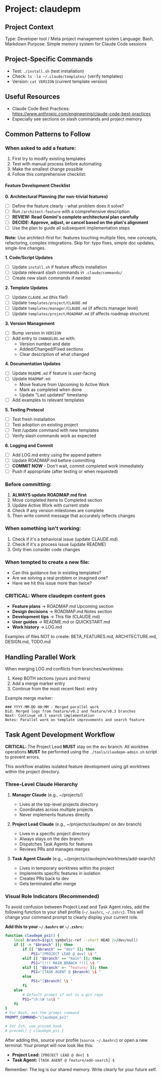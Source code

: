 # Project: claudepm

<!-- This file contains claudepm-specific development instructions -->
<!-- Core claudepm instructions are automatically loaded from CLAUDEPM-PROJECT.md -->

## Project Context
Type: Developer tool / Meta project management system
Language: Bash, Markdown
Purpose: Simple memory system for Claude Code sessions

## Project-Specific Commands
- Test: `./install.sh` (test installation)
- Check: `ls -la ~/.claude/templates/` (verify templates)
- Version: `cat VERSION` (current template version)

## Useful Resources
- Claude Code Best Practices: https://www.anthropic.com/engineering/claude-code-best-practices
- Especially see sections on slash commands and project memory

## Common Patterns to Follow

### When asked to add a feature:
1. First try to modify existing templates
2. Test with manual process before automating
3. Make the smallest change possible
4. Follow this comprehensive checklist:

#### Feature Development Checklist

**0. Architectural Planning (for non-trivial features)**
- [ ] Define the feature clearly - what problem does it solve?
- [ ] Run `/architect-feature` with a comprehensive description
- [ ] **REVIEW: Read Gemini's complete architectural plan carefully**
- [ ] **DECIDE: Approve, adjust, or cancel based on the plan's alignment**
- [ ] Use the plan to guide all subsequent implementation steps

**Note:** Use architect-first for: features touching multiple files, new concepts, refactoring, complex integrations. Skip for: typo fixes, simple doc updates, single-line changes.

**1. Code/Script Updates**
- [ ] Update `install.sh` if feature affects installation
- [ ] Update relevant slash commands in `.claude/commands/`
- [ ] Create new slash commands if needed

**2. Template Updates**
- [ ] Update `CLAUDE.md` (this file!)
- [ ] Update `templates/project/CLAUDE.md` 
- [ ] Update `templates/manager/CLAUDE.md` (if affects manager level)
- [ ] Update `templates/project/ROADMAP.md` (if affects roadmap structure)

**3. Version Management**
- [ ] Bump version in `VERSION`
- [ ] Add entry to `CHANGELOG.md` with:
  - Version number and date
  - Added/Changed/Fixed sections
  - Clear description of what changed

**4. Documentation Updates**
- [ ] Update `README.md` if feature is user-facing
- [ ] Update `ROADMAP.md`:
  - Move feature from Upcoming to Active Work
  - Mark as completed when done
  - Update "Last updated" timestamp
- [ ] Add examples to relevant templates

**5. Testing Protocol**
- [ ] Test fresh installation
- [ ] Test adoption on existing project
- [ ] Test /update command with new templates
- [ ] Verify slash commands work as expected

**6. Logging and Commit**
- [ ] Add LOG.md entry using the append pattern
- [ ] Update ROADMAP.md before committing
- [ ] **COMMIT NOW** - Don't wait, commit completed work immediately
- [ ] Push if appropriate (after testing or when requested)

### Before committing:
1. **ALWAYS update ROADMAP.md first**
2. Move completed items to Completed section
3. Update Active Work with current state
4. Check if any version milestones are complete
5. Then write commit message that accurately reflects changes

### When something isn't working:
1. Check if it's a behavioral issue (update CLAUDE.md)
2. Check if it's a process issue (update README)
3. Only then consider code changes

### When tempted to create a new file:
- Can this guidance live in existing templates?
- Are we solving a real problem or imagined one?
- Have we hit this issue more than twice?

### CRITICAL: Where claudepm content goes
- **Feature plans** → ROADMAP.md Upcoming section
- **Design decisions** → ROADMAP.md Notes section  
- **Development tips** → This file (CLAUDE.md)
- **User guides** → README.md or QUICKSTART.md
- **Work history** → LOG.md

Examples of files NOT to create: BETA_FEATURES.md, ARCHITECTURE.md, DESIGN.md, TODO.md

## Handling Parallel Work

When merging LOG.md conflicts from branches/worktrees:
1. Keep BOTH sections (yours and theirs)
2. Add a merge marker entry
3. Continue from the most recent Next: entry

Example merge marker:
```
### YYYY-MM-DD HH:MM - Merged parallel work
Did: Merged logs from feature/v0.2 and feature/v0.3 branches
Next: Continue v0.3 search implementation
Notes: Parallel work on template improvements and search feature
```

## Task Agent Development Workflow

**CRITICAL:** The Project Lead **MUST** stay on the `dev` branch. All worktree operations **MUST** be performed using the `./tools/claudepm-admin.sh` script to prevent errors.

This workflow enables isolated feature development using git worktrees within the project directory.

### Three-Level Claude Hierarchy

1. **Manager Claude** (e.g., ~/projects/)
   - Lives at the top-level projects directory
   - Coordinates across multiple projects
   - Never implements features directly

2. **Project Lead Claude** (e.g., ~/projects/claudepm/ on dev branch)
   - Lives in a specific project directory
   - Always stays on the dev branch
   - Dispatches Task Agents for features
   - Reviews PRs and manages merges

3. **Task Agent Claude** (e.g., ~/projects/claudepm/worktrees/add-search/)
   - Lives in temporary worktrees within the project
   - Implements specific features in isolation
   - Creates PRs back to dev
   - Gets terminated after merge

### Visual Role Indicators (Recommended)

To avoid confusion between Project Lead and Task Agent roles, add the following function to your shell profile (`~/.bashrc`, `~/.zshrc`). This will change your command prompt to clearly display your current role.

**Add this to your `~/.bashrc` or `~/.zshrc`:**
```bash
function claudepm_ps1() {
    local branch=$(git symbolic-ref --short HEAD 2>/dev/null)
    if [[ -n "$branch" ]]; then
        if [[ "$branch" == "dev" ]]; then
            PS1="[PROJECT LEAD @ dev] \$ "
        elif [[ "$branch" == "main" ]]; then
            PS1="[!!! MAIN BRANCH !!!] \$ "
        elif [[ "$branch" =~ ^feature/ ]]; then
            PS1="[TASK AGENT @ $branch] \$ "
        else
            PS1="[$branch] \$ "
        fi
    else
        # Default prompt if not in a git repo
        PS1="\h:\W \u\$ "
    fi
}
# For Bash, set the prompt command
PROMPT_COMMAND="claudepm_ps1"

# For Zsh, use precmd hook
# precmd() { claudepm_ps1 }
```

After adding this, source your profile (`source ~/.bashrc`) or open a new terminal. Your prompt will now look like this:
- **Project Lead:** `[PROJECT LEAD @ dev] $`
- **Task Agent:** `[TASK AGENT @ feature/add-search] $`

Remember: The log is our shared memory. Write clearly for your future self.